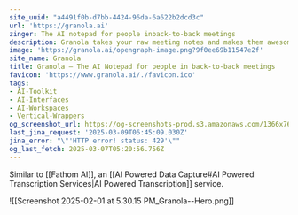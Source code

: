 ```yaml
---
site_uuid: "a4491f0b-d7bb-4424-96da-6a622b2dcd3c"
url: 'https://granola.ai'
zinger: The AI notepad for people inback-to-back meetings
description: Granola takes your raw meeting notes and makes them awesome
image: 'https://granola.ai/opengraph-image.png?9f0ee69b11547e2f'
site_name: Granola
title: Granola — The AI Notepad for people in back-to-back meetings
favicon: 'https://www.granola.ai/./favicon.ico'
tags:
- AI-Toolkit
- AI-Interfaces
- AI-Workspaces
- Vertical-Wrappers
og_screenshot_url: https://og-screenshots-prod.s3.amazonaws.com/1366x768/80/false/a7264d3a74e0d2f4336e24c24afcd6e0cf36ac3b03c382d057f70e58316de813.jpeg
last_jina_request: '2025-03-09T06:45:09.030Z'
jina_error: "\"'HTTP error! status: 429'\""
og_last_fetch: 2025-03-07T05:20:56.756Z
---
```

Similar to [[Fathom AI]], an [[AI Powered Data Capture#AI Powered Transcription Services|AI Powered Transcription]] service. 


![[Screenshot 2025-02-01 at 5.30.15 PM_Granola--Hero.png]]
